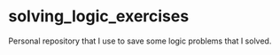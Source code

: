 # solving_logic_exercises
 Personal repository that I use to save some logic problems that I solved.
